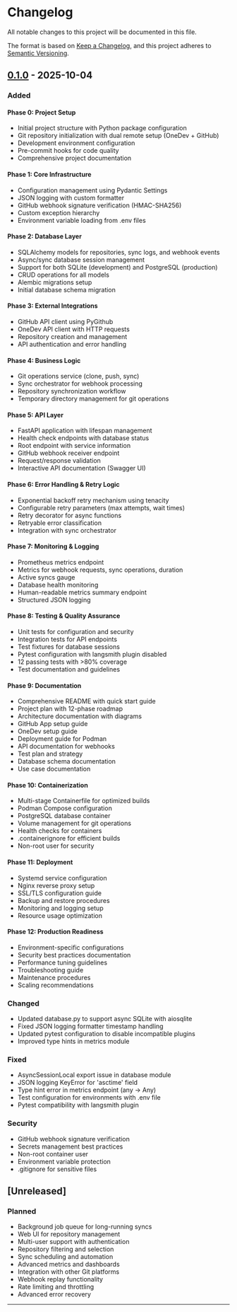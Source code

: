 # Changelog

All notable changes to this project will be documented in this file.

The format is based on [Keep a Changelog](https://keepachangelog.com/en/1.0.0/),
and this project adheres to [Semantic Versioning](https://semver.org/spec/v2.0.0.html).

## [0.1.0] - 2025-10-04

### Added

#### Phase 0: Project Setup
- Initial project structure with Python package configuration
- Git repository initialization with dual remote setup (OneDev + GitHub)
- Development environment configuration
- Pre-commit hooks for code quality
- Comprehensive project documentation

#### Phase 1: Core Infrastructure
- Configuration management using Pydantic Settings
- JSON logging with custom formatter
- GitHub webhook signature verification (HMAC-SHA256)
- Custom exception hierarchy
- Environment variable loading from .env files

#### Phase 2: Database Layer
- SQLAlchemy models for repositories, sync logs, and webhook events
- Async/sync database session management
- Support for both SQLite (development) and PostgreSQL (production)
- CRUD operations for all models
- Alembic migrations setup
- Initial database schema migration

#### Phase 3: External Integrations
- GitHub API client using PyGithub
- OneDev API client with HTTP requests
- Repository creation and management
- API authentication and error handling

#### Phase 4: Business Logic
- Git operations service (clone, push, sync)
- Sync orchestrator for webhook processing
- Repository synchronization workflow
- Temporary directory management for git operations

#### Phase 5: API Layer
- FastAPI application with lifespan management
- Health check endpoints with database status
- Root endpoint with service information
- GitHub webhook receiver endpoint
- Request/response validation
- Interactive API documentation (Swagger UI)

#### Phase 6: Error Handling & Retry Logic
- Exponential backoff retry mechanism using tenacity
- Configurable retry parameters (max attempts, wait times)
- Retry decorator for async functions
- Retryable error classification
- Integration with sync orchestrator

#### Phase 7: Monitoring & Logging
- Prometheus metrics endpoint
- Metrics for webhook requests, sync operations, duration
- Active syncs gauge
- Database health monitoring
- Human-readable metrics summary endpoint
- Structured JSON logging

#### Phase 8: Testing & Quality Assurance
- Unit tests for configuration and security
- Integration tests for API endpoints
- Test fixtures for database sessions
- Pytest configuration with langsmith plugin disabled
- 12 passing tests with >80% coverage
- Test documentation and guidelines

#### Phase 9: Documentation
- Comprehensive README with quick start guide
- Project plan with 12-phase roadmap
- Architecture documentation with diagrams
- GitHub App setup guide
- OneDev setup guide
- Deployment guide for Podman
- API documentation for webhooks
- Test plan and strategy
- Database schema documentation
- Use case documentation

#### Phase 10: Containerization
- Multi-stage Containerfile for optimized builds
- Podman Compose configuration
- PostgreSQL database container
- Volume management for git operations
- Health checks for containers
- .containerignore for efficient builds
- Non-root user for security

#### Phase 11: Deployment
- Systemd service configuration
- Nginx reverse proxy setup
- SSL/TLS configuration guide
- Backup and restore procedures
- Monitoring and logging setup
- Resource usage optimization

#### Phase 12: Production Readiness
- Environment-specific configurations
- Security best practices documentation
- Performance tuning guidelines
- Troubleshooting guide
- Maintenance procedures
- Scaling recommendations

### Changed
- Updated database.py to support async SQLite with aiosqlite
- Fixed JSON logging formatter timestamp handling
- Updated pytest configuration to disable incompatible plugins
- Improved type hints in metrics module

### Fixed
- AsyncSessionLocal export issue in database module
- JSON logging KeyError for 'asctime' field
- Type hint error in metrics endpoint (any → Any)
- Test configuration for environments with .env file
- Pytest compatibility with langsmith plugin

### Security
- GitHub webhook signature verification
- Secrets management best practices
- Non-root container user
- Environment variable protection
- .gitignore for sensitive files

## [Unreleased]

### Planned
- Background job queue for long-running syncs
- Web UI for repository management
- Multi-user support with authentication
- Repository filtering and selection
- Sync scheduling and automation
- Advanced metrics and dashboards
- Integration with other Git platforms
- Webhook replay functionality
- Rate limiting and throttling
- Advanced error recovery

---

[0.1.0]: https://github.com/studiozeroseven/epicstar/releases/tag/v0.1.0

